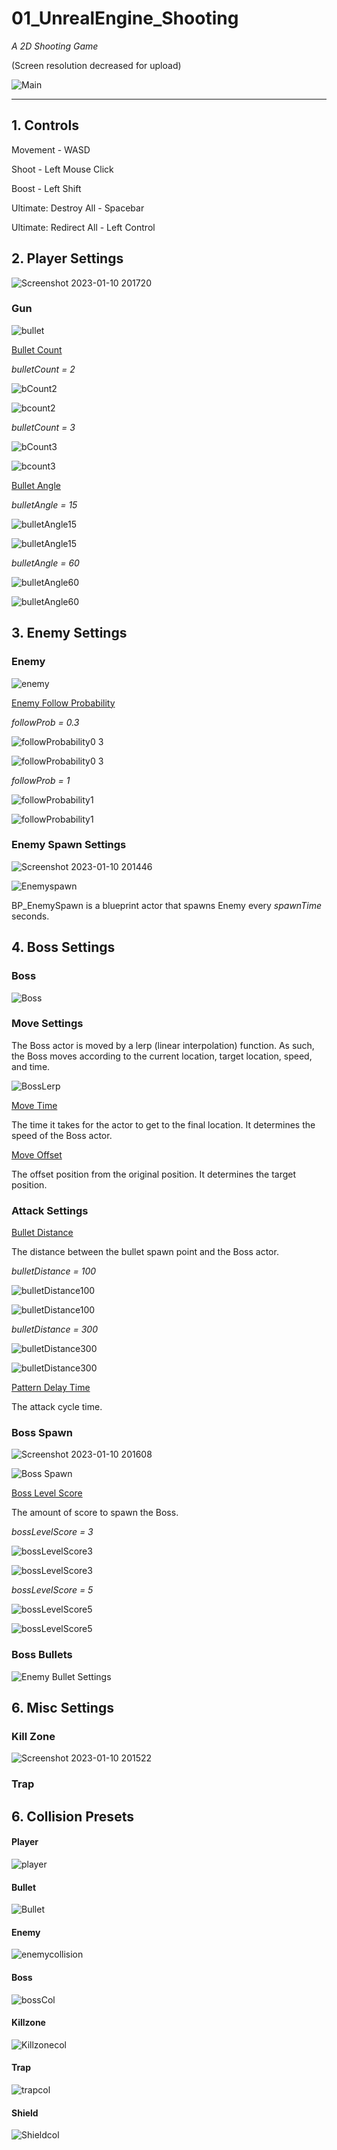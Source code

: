 # 01_UnrealEngine_Shooting

_A 2D Shooting Game_

(Screen resolution decreased for upload)

![Main](https://user-images.githubusercontent.com/57009810/211534980-30445a2f-fdc1-4d18-becc-5a05b63c6856.gif)

-------
<h2> 1. Controls </h2>

Movement - WASD 

Shoot -  Left Mouse Click 

Boost -  Left Shift

Ultimate: Destroy All -  Spacebar

Ultimate: Redirect All - Left Control

<h2> 2. Player Settings </h2>

![Screenshot 2023-01-10 201720](https://user-images.githubusercontent.com/57009810/211537445-24934e54-d196-409c-9d6c-80e645faee49.png)


<h3> Gun </h3>

![bullet](https://user-images.githubusercontent.com/57009810/211698159-61efea69-f00e-440a-90d8-757f85ad6022.gif)


<ins>Bullet Count</ins>

_bulletCount = 2_

![bCount2](https://user-images.githubusercontent.com/57009810/211721069-d937000f-f1d3-4110-b0a7-c00d215bad1d.png)

![bcount2](https://user-images.githubusercontent.com/57009810/211721076-cf253888-b80b-4800-8504-6b3341b44774.gif)

_bulletCount = 3_

![bCount3](https://user-images.githubusercontent.com/57009810/211721087-9889ec96-8ac0-4b31-976e-840f4307b927.png)

![bcount3](https://user-images.githubusercontent.com/57009810/211721091-c9491d25-b930-43b4-89f6-980fe54630eb.gif)

<ins> Bullet Angle </ins>

_bulletAngle = 15_

![bulletAngle15](https://user-images.githubusercontent.com/57009810/211726332-769d9643-6987-49d4-8cfe-473e672d0a45.png)

![bulletAngle15](https://user-images.githubusercontent.com/57009810/211726353-3308ffe9-cd9f-4d7b-a1ad-8b818ca65445.gif)

_bulletAngle = 60_

![bulletAngle60](https://user-images.githubusercontent.com/57009810/211726384-9633d70c-ef69-402d-bf4b-0bf3eb502687.png)

![bulletAngle60](https://user-images.githubusercontent.com/57009810/211726394-839cadb3-a1b7-40d4-b6d9-e0c0c0283344.gif)

<h2> 3. Enemy Settings </h2>

<h3> Enemy </h3>

![enemy](https://user-images.githubusercontent.com/57009810/211540549-1a8ea26a-de65-4644-86db-89bf8b611c18.png)

<ins> Enemy Follow Probability </ins>

_followProb = 0.3_

![followProbability0 3](https://user-images.githubusercontent.com/57009810/211727371-fbbcdd5d-eb4e-4062-9977-c248ac070b57.png)

![followProbability0 3](https://user-images.githubusercontent.com/57009810/211727411-05015d85-8785-4e4c-81aa-14c69691a678.gif)

_followProb = 1_

![followProbability1](https://user-images.githubusercontent.com/57009810/211728087-04c1bb7a-3d0a-4c64-8183-1cddd09e360f.png)

![followProbability1](https://user-images.githubusercontent.com/57009810/211728097-e1fcac05-93e8-4b32-a0e6-47bce2dff76e.gif)

<h3> Enemy Spawn Settings </h3>

![Screenshot 2023-01-10 201446](https://user-images.githubusercontent.com/57009810/211537535-bcc7494b-f53a-43f8-b11c-429580c327ed.png)

![Enemyspawn](https://user-images.githubusercontent.com/57009810/211540783-0ec67767-2922-41fc-acff-aab6d2c88754.png)

BP_EnemySpawn is a blueprint actor that spawns Enemy every _spawnTime_ seconds.

<h2> 4. Boss Settings </h2>

<h3> Boss</h3> 

![Boss](https://user-images.githubusercontent.com/57009810/211541566-cd2d9972-d646-4422-8f76-c31012dd33c2.png)

<h3> Move Settings </h3> 

The Boss actor is moved by a lerp (linear interpolation) function. As such, the Boss moves according to the current location, target location, speed, and time. 

![BossLerp](https://user-images.githubusercontent.com/57009810/211730046-3944a77f-719c-4547-b4e2-8fb137047257.png)

<ins>Move Time</ins>

The time it takes for the actor to get to the final location. It determines the speed of the Boss actor. 

<ins>Move Offset</ins>

The offset position from the original position. It determines the target position. 

<h3> Attack Settings </h3> 

<ins>Bullet Distance</ins>

The distance between the bullet spawn point and the Boss actor. 

_bulletDistance = 100_

![bulletDistance100](https://user-images.githubusercontent.com/57009810/211760789-b6f11023-ff80-440d-aa15-16ed73597de2.png)

![bulletDistance100](https://user-images.githubusercontent.com/57009810/211760803-43c54fab-89c7-4b4f-8b21-8c8c1df30d23.gif)

_bulletDistance = 300_

![bulletDistance300](https://user-images.githubusercontent.com/57009810/211760836-0c2f3565-254f-4e17-8719-382ebddf3f64.png)

![bulletDistance300](https://user-images.githubusercontent.com/57009810/211760849-cb488bf1-697f-4400-aeb9-cae0ad2cb992.gif)

<ins>Pattern Delay Time</ins>

The attack cycle time. 

<h3> Boss Spawn</h3>

![Screenshot 2023-01-10 201608](https://user-images.githubusercontent.com/57009810/211537832-10f1f349-854f-4e6e-b588-5e419eaff24c.png)

![Boss Spawn](https://user-images.githubusercontent.com/57009810/211541986-2e500ba5-83cd-4bc9-9cec-fcd9273277c5.png)

<ins> Boss Level Score</ins>

The amount of score to spawn the Boss. 

_bossLevelScore = 3_

![bossLevelScore3](https://user-images.githubusercontent.com/57009810/211735547-0480065b-645d-454d-8490-9cf2aa4fa023.png)

![bossLevelScore3](https://user-images.githubusercontent.com/57009810/211756863-9b84ea17-82ef-4a45-aa5c-1f917426e42d.gif)

_bossLevelScore = 5_

![bossLevelScore5](https://user-images.githubusercontent.com/57009810/211735560-9982a177-aaad-4138-88a1-2d8d510511c2.png)

![bossLevelScore5](https://user-images.githubusercontent.com/57009810/211735698-2984a1a8-5fed-472b-b6d1-474a8e929fa1.gif)

<h3> Boss Bullets</h3>

![Enemy Bullet Settings](https://user-images.githubusercontent.com/57009810/211541553-9ba9a102-c6bb-40c6-a130-05e5383a15f1.png)

<h2> 6. Misc Settings </h2>

<h3> Kill Zone</h3> 

![Screenshot 2023-01-10 201522](https://user-images.githubusercontent.com/57009810/211537808-4a4bdfdf-fd23-422b-95d2-c424916093ed.png)

<h3> Trap </h3> 

<h2> 6. Collision Presets</h2> 

<h4> Player </h4> 

![player](https://user-images.githubusercontent.com/57009810/211540878-478d978c-83e9-4559-a538-973483ace746.png)

<h4> Bullet </h4> 

![Bullet](https://user-images.githubusercontent.com/57009810/211541058-1e514255-7945-440e-a4b3-f59308c7d3ea.png)

<h4> Enemy </h4> 

![enemycollision](https://user-images.githubusercontent.com/57009810/211540984-97689498-c1c2-4326-81c7-de943b8ca439.png)

<h4> Boss </h4> 

![bossCol](https://user-images.githubusercontent.com/57009810/211541208-bce1ea6f-dd0b-433e-94b2-aac0d926e0f0.png)

<h4> Killzone </h4> 

![Killzonecol](https://user-images.githubusercontent.com/57009810/211541237-59ab96e2-2bf1-4ecf-9773-5d0e2fdf471c.png)

<h4> Trap </h4> 

![trapcol](https://user-images.githubusercontent.com/57009810/211541361-273e6214-b316-4d6f-aeab-71a1970823f9.png)

<h4> Shield </h4>

![Shieldcol](https://user-images.githubusercontent.com/57009810/211541310-7bd0a833-8f67-4f79-8b1a-09392970a3b2.png)

